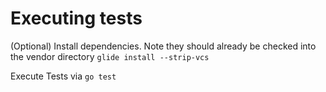# Executing tests

(Optional) Install dependencies.  Note they should already be checked into the vendor directory `glide install --strip-vcs`

Execute Tests via `go test`